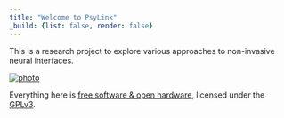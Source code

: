 ```yaml
---
title: "Welcome to PsyLink"
_build: {list: false, render: false}
---
```


This is a research project to explore various approaches to non-invasive neural interfaces.

[![photo](https://hut.pm/data/psy/-hardware.jpg)](/p4)

Everything here is [free software & open
hardware](https://codeberg.org/hut/psylink), licensed under the
[GPLv3](https://www.gnu.org/licenses/gpl-3.0.en.html).
